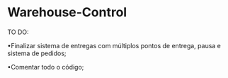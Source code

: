 # Warehouse-Control

TO DO:

•Finalizar sistema de entregas com múltiplos pontos de entrega, pausa e sistema de pedidos;

•Comentar todo o código;
